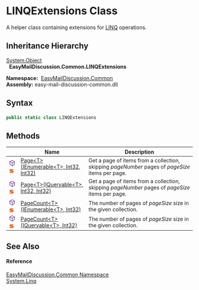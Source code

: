 LINQExtensions Class
====================
A helper class containing extensions for [LINQ][1] operations.


Inheritance Hierarchy
---------------------
[System.Object][2]  
  **EasyMailDiscussion.Common.LINQExtensions**  

  **Namespace:**  [EasyMailDiscussion.Common][3]  
  **Assembly:** easy-mail-discussion-common.dll

Syntax
------

```csharp
public static class LINQExtensions
```


Methods
-------

|                                  | Name                                             | Description                                                                                      |
| -------------------------------- | ------------------------------------------------ | ------------------------------------------------------------------------------------------------ |
| ![Public method]![Static member] | [Page&lt;T>(IEnumerable&lt;T>, Int32, Int32)][4] | Get a page of items from a collection, skipping *pageNumber* pages of *pageSize* items per page. |
| ![Public method]![Static member] | [Page&lt;T>(IQueryable&lt;T>, Int32, Int32)][5]  | Get a page of items from a collection, skipping *pageNumber* pages of *pageSize* items per page. |
| ![Public method]![Static member] | [PageCount&lt;T>(IEnumerable&lt;T>, Int32)][6]   | The number of pages of *pageSize* size in the given collection.                                  |
| ![Public method]![Static member] | [PageCount&lt;T>(IQueryable&lt;T>, Int32)][7]    | The number of pages of *pageSize* size in the given collection.                                  |


See Also
--------

#### Reference
[EasyMailDiscussion.Common Namespace][3]  
[System.Linq][8]  

[1]: https://docs.microsoft.com/en-us/dotnet/csharp/programming-guide/concepts/linq/
[2]: https://docs.microsoft.com/dotnet/api/system.object
[3]: ../README.md
[4]: Page__1.md
[5]: Page__1_1.md
[6]: PageCount__1.md
[7]: PageCount__1_1.md
[8]: https://docs.microsoft.com/dotnet/api/system.linq
[Public method]: ../../icons/pubmethod.svg "Public method"
[Static member]: ../../icons/static.gif "Static member"